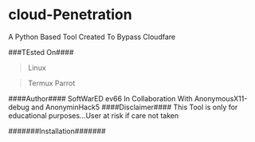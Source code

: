# cloud-Penetration
A Python Based Tool Created To Bypass Cloudfare 


###TEsted On####

>Linux


>Termux
>Parrot


####Author####
 SoftWarED ev66 In Collaboration With AnonymousX11-debug and AnonyminHack5
 ####Disclaimer####
 This Tool is only for educational purposes...User at risk if care not taken
 
 
 
 
 #######Installation#######
 

